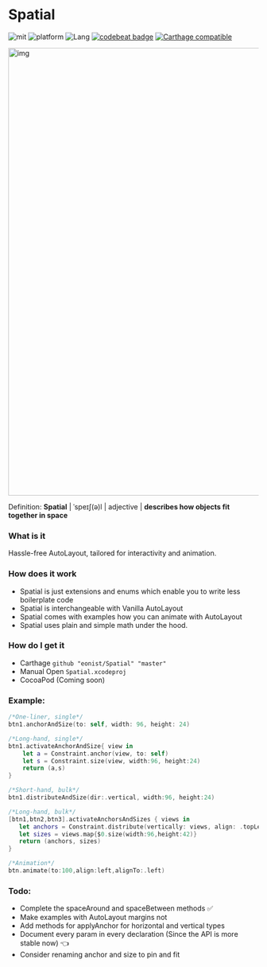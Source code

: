 # Spatial
![mit](https://img.shields.io/badge/License-MIT-brightgreen.svg) ![platform](https://img.shields.io/badge/Platform-iOS-blue.svg) ![Lang](https://img.shields.io/badge/Language-Swift%204.2-orange.svg)
[![codebeat badge](https://codebeat.co/badges/b4ee0d27-b00c-464b-b9b2-c9906cb6c19f)](https://codebeat.co/projects/github-com-eonist-spatial-master)
[![Carthage compatible](https://img.shields.io/badge/Carthage-compatible-4BC51D.svg?style=flat)](https://github.com/Carthage/Carthage)

<img width="900" alt="img" src="https://rawgit.com/stylekit/img/master/spatial_github.svg">

Definition: **Spatial** | ˈspeɪʃ(ə)l | adjective | **describes how objects fit together in space**

### What is it
Hassle-free AutoLayout, tailored for interactivity and animation.

### How does it work
- Spatial is just extensions and enums which enable you to write less boilerplate code
- Spatial is interchangeable with Vanilla AutoLayout
- Spatial comes with examples how you can animate with AutoLayout
- Spatial uses plain and simple math under the hood.

### How do I get it
- Carthage `github "eonist/Spatial" "master"`
- Manual Open `Spatial.xcodeproj`
- CocoaPod (Coming soon)

### Example:

```swift
/*One-liner, single*/
btn1.anchorAndSize(to: self, width: 96, height: 24)

/*Long-hand, single*/
btn1.activateAnchorAndSize{ view in
	let a = Constraint.anchor(view, to: self)
	let s = Constraint.size(view, width:96, height:24)
	return (a,s)
}
```

```swift
/*Short-hand, bulk*/
btn1.distributeAndSize(dir:.vertical, width:96, height:24)

/*Long-hand, bulk*/
[btn1,btn2,btn3].activateAnchorsAndSizes { views in
   let anchors = Constraint.distribute(vertically: views, align: .topLeft)
   let sizes = views.map{$0.size(width:96,height:42)}
   return (anchors, sizes)
}
```


```swift
/*Animation*/
btn.animate(to:100,align:left,alignTo:.left)
```
### Todo:
- Complete the spaceAround and spaceBetween methods ✅
- Make examples with AutoLayout margins not
- Add methods for applyAnchor for horizontal and vertical types
- Document every param in every declaration (Since the API is more stable now) 👈
- Consider renaming anchor and size to pin and fit
